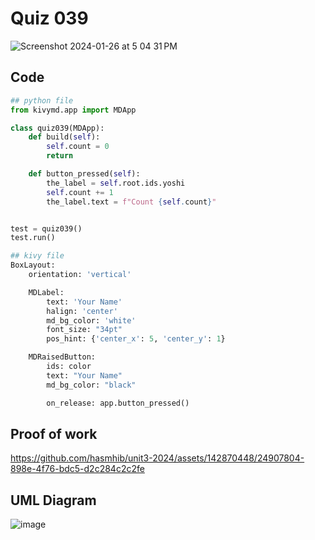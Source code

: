 # Quiz 039
<img width="max" alt="Screenshot 2024-01-26 at 5 04 31 PM" src="https://github.com/hasmhib/unit3-2024/assets/142870448/ec3831d8-faf7-4a1a-9ea4-460be949cddb">

## Code

```py
## python file
from kivymd.app import MDApp

class quiz039(MDApp):
    def build(self):
        self.count = 0
        return

    def button_pressed(self):
        the_label = self.root.ids.yoshi
        self.count += 1
        the_label.text = f"Count {self.count}"


test = quiz039()
test.run()

## kivy file
BoxLayout:
    orientation: 'vertical'

    MDLabel:
        text: 'Your Name'
        halign: 'center'
        md_bg_color: 'white'
        font_size: "34pt"
        pos_hint: {'center_x': 5, 'center_y': 1}

    MDRaisedButton:
        ids: color
        text: "Your Name"
        md_bg_color: "black"

        on_release: app.button_pressed()
```

## Proof of work
https://github.com/hasmhib/unit3-2024/assets/142870448/24907804-898e-4f76-bdc5-d2c284c2c2fe

## UML Diagram
![image](https://github.com/hasmhib/unit3-2024/assets/142870448/0f3bb476-29f2-4215-ab83-32f905b47347)

